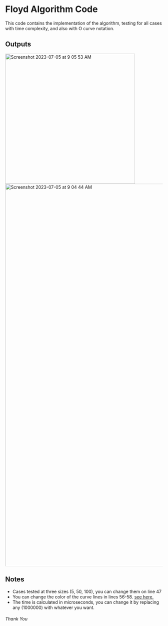 # Floyd Algorithm Code
This code contains the implementation of the algorithm, testing for all cases with time complexity, and also with O curve notation.

## Outputs
<img width="415" alt="Screenshot 2023-07-05 at 9 05 53 AM" src="https://github.com/dever-SH/Floyd_Algorithm/assets/73385631/9c34622a-5ae5-473c-b990-a41a941f7f46">
<img width="1220" alt="Screenshot 2023-07-05 at 9 04 44 AM" src="https://github.com/dever-SH/Floyd_Algorithm/assets/73385631/a98255b3-7fd7-4849-a64f-b40d81927ad5">

## Notes
- Cases tested at three sizes (5, 50, 100), you can change them on line 47
- You can change the color of the curve lines in lines 56-58. <a href="https://matplotlib.org/2.1.1/api/_as_gen/matplotlib.pyplot.plot.html"> see here. </a>
- The time is calculated in microseconds, you can change it by replacing any (1000000) with whatever you want.

###### Thank You
